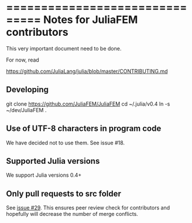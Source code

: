 ===============================
Notes for JuliaFEM contributors
===============================

This very important document need to be done.

For now, read 

https://github.com/JuliaLang/julia/blob/master/CONTRIBUTING.md


Developing
----------

git clone https://github.com/JuliaFEM/JuliaFEM
cd ~/.julia/v0.4
ln -s ~/dev/JuliaFEM .


Use of UTF-8 characters in program code
---------------------------------------
We have decided not to use them. See issue #18.

Supported Julia versions
------------------------
We support Julia versions 0.4+

Only pull requests to src folder
--------------------------------
See [issue #29](https://github.com/JuliaFEM/JuliaFEM/issues/29). This ensures peer review check for contributors and hopefully will decrease the number of merge conflicts. 

